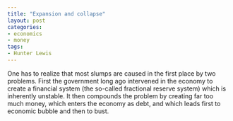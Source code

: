 ```yaml
---
title: "Expansion and collapse"
layout: post
categories:
- economics
- money
tags:
- Hunter Lewis
---
```


One has to realize that most slumps are caused in the first place by two problems. First the government long ago intervened in the economy to create a financial system (the so-called fractional reserve system) which is inherently unstable. It then compounds the problem by creating far too much money, which enters the economy as debt, and which leads first to economic bubble and then to bust.